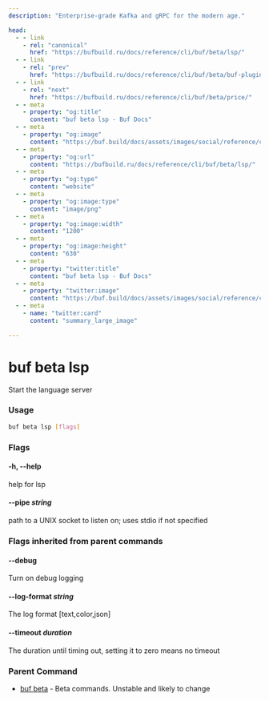 ```yaml
---
description: "Enterprise-grade Kafka and gRPC for the modern age."

head:
  - - link
    - rel: "canonical"
      href: "https://bufbuild.ru/docs/reference/cli/buf/beta/lsp/"
  - - link
    - rel: "prev"
      href: "https://bufbuild.ru/docs/reference/cli/buf/beta/buf-plugin-v2/"
  - - link
    - rel: "next"
      href: "https://bufbuild.ru/docs/reference/cli/buf/beta/price/"
  - - meta
    - property: "og:title"
      content: "buf beta lsp - Buf Docs"
  - - meta
    - property: "og:image"
      content: "https://buf.build/docs/assets/images/social/reference/cli/buf/beta/lsp.png"
  - - meta
    - property: "og:url"
      content: "https://bufbuild.ru/docs/reference/cli/buf/beta/lsp/"
  - - meta
    - property: "og:type"
      content: "website"
  - - meta
    - property: "og:image:type"
      content: "image/png"
  - - meta
    - property: "og:image:width"
      content: "1200"
  - - meta
    - property: "og:image:height"
      content: "630"
  - - meta
    - property: "twitter:title"
      content: "buf beta lsp - Buf Docs"
  - - meta
    - property: "twitter:image"
      content: "https://buf.build/docs/assets/images/social/reference/cli/buf/beta/lsp.png"
  - - meta
    - name: "twitter:card"
      content: "summary_large_image"

---
```


# buf beta lsp

Start the language server

### Usage

```sh
buf beta lsp [flags]
```

### Flags

#### \-h, --help

help for lsp

#### \--pipe _string_

path to a UNIX socket to listen on; uses stdio if not specified

### Flags inherited from parent commands

#### \--debug

Turn on debug logging

#### \--log-format _string_

The log format \[text,color,json\]

#### \--timeout _duration_

The duration until timing out, setting it to zero means no timeout

### Parent Command

- [buf beta](../) - Beta commands. Unstable and likely to change
